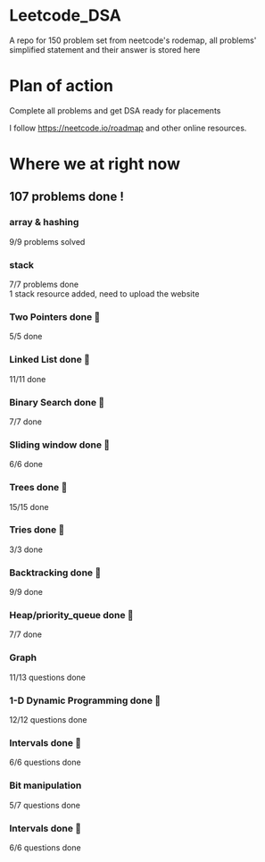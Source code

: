 # Leetcode_DSA
A repo for 150 problem set from neetcode's rodemap, all problems' simplified statement and their answer is stored here

# Plan of action
Complete all problems and get DSA ready for placements

I follow https://neetcode.io/roadmap and other online resources.

# Where we at right now 
## 107 problems done !

### array & hashing 
9/9 problems solved   

### stack 
7/7  problems done  
1 stack resource added, need to upload the website

### Two Pointers done 🥳
5/5  done  
### Linked List done 🥳
11/11  done
### Binary Search done 🥳
7/7  done
### Sliding window done 🥳
6/6 done
### Trees done 🥳
15/15 done
### Tries done 🥳
3/3 done
### Backtracking done 🥳
9/9 done
### Heap/priority_queue done 🥳
7/7 done
### Graph
11/13 questions done  
### 1-D Dynamic Programming done 🥳
12/12 questions done  
### Intervals done 🥳
6/6 questions done  
### Bit manipulation
5/7 questions done
### Intervals done 🥳
6/6 questions done

